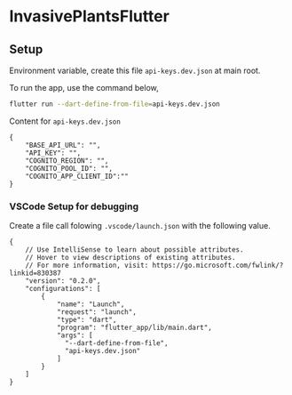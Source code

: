 # InvasivePlantsFlutter
## Setup
Environment variable, create this file `api-keys.dev.json` at main root.

To run the app, use the command below,
``` bash
flutter run --dart-define-from-file=api-keys.dev.json
```

Content for `api-keys.dev.json`
```
{
    "BASE_API_URL": "",
    "API_KEY": "",
    "COGNITO_REGION": "",
    "COGNITO_POOL_ID": "",
    "COGNITO_APP_CLIENT_ID":""
}
```

### VSCode Setup for debugging
Create a file call folowing `.vscode/launch.json` with the following value.
```
{
    // Use IntelliSense to learn about possible attributes.
    // Hover to view descriptions of existing attributes.
    // For more information, visit: https://go.microsoft.com/fwlink/?linkid=830387
    "version": "0.2.0",
    "configurations": [
        {
            "name": "Launch",
            "request": "launch",
            "type": "dart",
            "program": "flutter_app/lib/main.dart",
            "args": [
              "--dart-define-from-file",
              "api-keys.dev.json"
            ]
        }
    ]
}
```